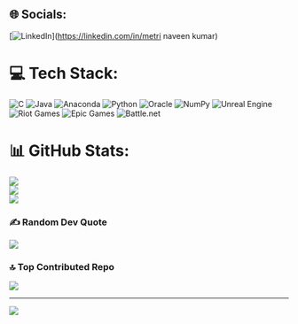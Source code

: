 
## 🌐 Socials:
[![LinkedIn](https://img.shields.io/badge/LinkedIn-%230077B5.svg?logo=linkedin&logoColor=white)](https://linkedin.com/in/metri naveen kumar) 

# 💻 Tech Stack:
![C](https://img.shields.io/badge/c-%2300599C.svg?style=flat-square&logo=c&logoColor=white) ![Java](https://img.shields.io/badge/java-%23ED8B00.svg?style=flat-square&logo=openjdk&logoColor=white) ![Anaconda](https://img.shields.io/badge/Anaconda-%2344A833.svg?style=flat-square&logo=anaconda&logoColor=white) ![Python](https://img.shields.io/badge/python-3670A0?style=flat-square&logo=python&logoColor=ffdd54) ![Oracle](https://img.shields.io/badge/Oracle-F80000?style=flat-square&logo=oracle&logoColor=white) ![NumPy](https://img.shields.io/badge/numpy-%23013243.svg?style=flat-square&logo=numpy&logoColor=white) ![Unreal Engine](https://img.shields.io/badge/unrealengine-%23313131.svg?style=flat-square&logo=unrealengine&logoColor=white) ![Riot Games](https://img.shields.io/badge/riotgames-D32936.svg?style=flat-square&logo=riotgames&logoColor=white) ![Epic Games](https://img.shields.io/badge/epicgames-%23313131.svg?style=flat-square&logo=epicgames&logoColor=white) ![Battle.net](https://img.shields.io/badge/battle.net-%2300AEFF.svg?style=flat-square&logo=battle.net&logoColor=white)
# 📊 GitHub Stats:
![](https://github-readme-stats.vercel.app/api?username=metrinaveen08&theme=dark&hide_border=false&include_all_commits=true&count_private=true)<br/>
![](https://nirzak-streak-stats.vercel.app/?user=metrinaveen08&theme=dark&hide_border=false)<br/>
![](https://github-readme-stats.vercel.app/api/top-langs/?username=metrinaveen08&theme=dark&hide_border=false&include_all_commits=true&count_private=true&layout=compact)

### ✍️ Random Dev Quote
![](https://quotes-github-readme.vercel.app/api?type=horizontal&theme=radical)

### 🔝 Top Contributed Repo
![](https://github-contributor-stats.vercel.app/api?username=metrinaveen08&limit=5&theme=onedark&combine_all_yearly_contributions=true)

---
[![](https://visitcount.itsvg.in/api?id=metrinaveen08&icon=1&color=0)](https://visitcount.itsvg.in)

<!-- Proudly created with GPRM ( https://gprm.itsvg.in ) -->